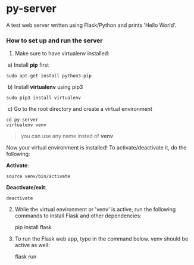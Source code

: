 # py-server
A test web server written using Flask/Python and prints 'Hello World'.

### How to set up and run the server

1) Make sure to have virtualenv installed:

​	a) Install **pip** first

    sudo apt-get install python3-pip

​	b) Install **virtualenv** using pip3

    sudo pip3 install virtualenv 

​	c) Go to the root directory and create a virtual environment 

    cd py-server
    virtualenv venv 

>you can use any name insted of **venv**



Now your virtual environment is installed! To activate/deactivate it, do the following:

**Activate**:    

    source venv/bin/activate

**Deactivate/exit**:

    deactivate

2) While the virtual environment or 'venv' is active, run the following commands to install Flask and other
dependencies:

    pip install flask

3) To run the Flask web app, type in the command below. venv should be active as well:

    flask run
